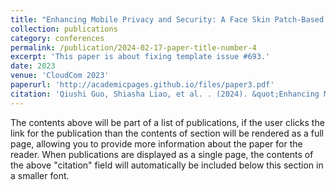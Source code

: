 ```yaml
---
title: "Enhancing Mobile Privacy and Security: A Face Skin Patch-Based Anti-Spoofing Approach"
collection: publications
category: conferences
permalink: /publication/2024-02-17-paper-title-number-4
excerpt: 'This paper is about fixing template issue #693.'
date: 2023
venue: 'CloudCom 2023'
paperurl: 'http://academicpages.github.io/files/paper3.pdf'
citation: 'Qiushi Guo, Shiasha Liao, et al. . (2024). &quot;Enhancing Mobile Privacy and Security: A Face Skin Patch-Based Anti-Spoofing Approach.&quot; <i>CloudCom 2023</i>. 1(3).'
---
```


The contents above will be part of a list of publications, if the user clicks the link for the publication than the contents of section will be rendered as a full page, allowing you to provide more information about the paper for the reader. When publications are displayed as a single page, the contents of the above "citation" field will automatically be included below this section in a smaller font.
